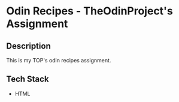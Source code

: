 # Odin Recipes - TheOdinProject's Assignment

## Description 
This is my TOP's odin recipes assignment.

## Tech Stack 
* HTML
